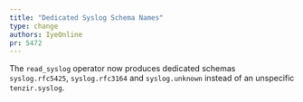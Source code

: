 ```yaml
---
title: "Dedicated Syslog Schema Names"
type: change
authors: IyeOnline
pr: 5472
---
```


The `read_syslog` operator now produces dedicated schemas `syslog.rfc5425`,
`syslog.rfc3164` and `syslog.unknown` instead of an unspecific `tenzir.syslog`.

